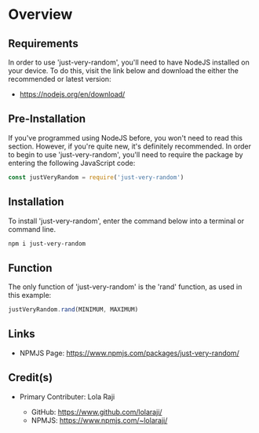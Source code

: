 # Overview #

## Requirements ##
In order to use 'just-very-random', you'll need to have NodeJS installed on your device. To do this, visit the link below and download the either the recommended or latest version:
* https://nodejs.org/en/download/

## Pre-Installation ##
If you've programmed using NodeJS before, you won't need to read this section. However, if you're quite new, it's definitely recommended. In order to begin to use 'just-very-random', you'll need to require the package by entering the following JavaScript code:

``` javascript
const justVeryRandom = require('just-very-random')
```

## Installation ##
To install 'just-very-random', enter the command below into a terminal or command line.

``` bash
npm i just-very-random
```

## Function ##
The only function of 'just-very-random' is the 'rand' function, as used in this example:

``` javascript
justVeryRandom.rand(MINIMUM, MAXIMUM)
```

## Links ##

* NPMJS Page: https://www.npmjs.com/packages/just-very-random/

## Credit(s) ##
* Primary Contributer: Lola Raji

    * GitHub: https://www.github.com/lolaraji/
    * NPMJS: https://www.npmjs.com/~lolaraji/